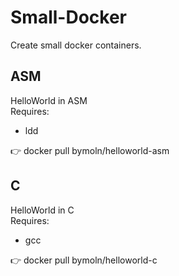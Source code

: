 # Small-Docker
Create small docker containers.

## ASM
  HelloWorld in ASM  
  Requires:
  * ldd  

:point_right: docker pull bymoln/helloworld-asm

## C
  HelloWorld in C  
  Requires:
  * gcc  

:point_right: docker pull bymoln/helloworld-c
